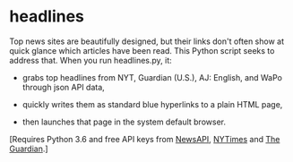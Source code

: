 # headlines
Top news sites are beautifully designed, but their links don't often show at quick glance which articles have been read.
This Python script seeks to address that. When you run headlines.py, it:

   - grabs top headlines from NYT, Guardian (U.S.), AJ: English, and WaPo through json API data, 

   - quickly writes them as standard blue hyperlinks to a plain HTML page, 
      
   - then launches that page in the system default browser.

[Requires Python 3.6 and free API keys from [NewsAPI](https://newsapi.org/register), [NYTimes](https://developer.nytimes.com/get-started) and [The Guardian](https://open-platform.theguardian.com/access/).]
